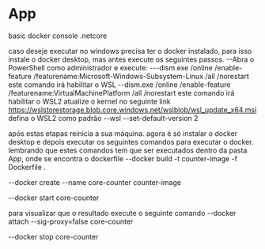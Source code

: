 # App
 basic docker console .netcore

caso deseje executar no windows precisa ter o docker instalado, para isso instale o docker desktop, mas antes execute os seguintes passos.
--Abra o PowerShell como administrador e execute:
---dism.exe /online /enable-feature /featurename:Microsoft-Windows-Subsystem-Linux /all /norestart
este comando irá habilitar o WSL
--dism.exe /online /enable-feature /featurename:VirtualMachinePlatform /all /norestart
este comando  irá habilitar o WSL2
atualize o kernel no seguinte link https://wslstorestorage.blob.core.windows.net/wslblob/wsl_update_x64.msi
defina o WSL2 como padrão
--wsl --set-default-version 2

após estas etapas reinicia a sua máquina.
agora é só instalar o docker desktop e depois executar os seguintes comandos para executar o docker.
lembrando que estes comandos tem que ser executados dentro da pasta App, onde se encontra o dockerfile
--docker build -t counter-image -f Dockerfile .

--docker create --name core-counter counter-image

--docker start core-counter

para visualizar que o resultado execute o seguinte comando 
--docker attach --sig-proxy=false core-counter

--docker stop core-counter


